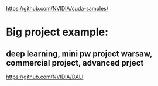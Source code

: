 https://github.com/NVIDIA/cuda-samples/

# Big project example:
## deep learning, mini pw project warsaw, commercial project, advanced prject 
https://github.com/NVIDIA/DALI
